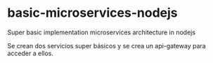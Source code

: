 # basic-microservices-nodejs
Super basic implementation microservices architecture in nodejs 

Se crean dos servicios super básicos y se crea un api-gateway para acceder a ellos.
